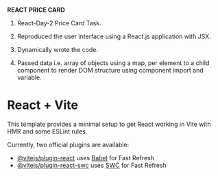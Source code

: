 ************************************REACT PRICE CARD************************************


1. React-Day-2 Price Card Task.

2. Reproduced the user interface using a React.js application with JSX.

3. Dynamically wrote the code.

4. Passed data i.e. array of objects using a map, per element to a child component to render DOM structure using component import and variable.




# React + Vite

This template provides a minimal setup to get React working in Vite with HMR and some ESLint rules.

Currently, two official plugins are available:

- [@vitejs/plugin-react](https://github.com/vitejs/vite-plugin-react/blob/main/packages/plugin-react/README.md) uses [Babel](https://babeljs.io/) for Fast Refresh
- [@vitejs/plugin-react-swc](https://github.com/vitejs/vite-plugin-react-swc) uses [SWC](https://swc.rs/) for Fast Refresh

